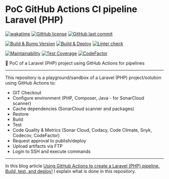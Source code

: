 # PoC GitHub Actions CI pipeline Laravel (PHP)

[![wakatime](https://wakatime.com/badge/github/GuilhermeStracini/POC-GHActions-CI-PHPLaravel.svg)](https://wakatime.com/badge/github/GuilhermeStracini/POC-GHActions-CI-PHPLaravel)
[![GitHub license](https://img.shields.io/github/license/GuilhermeStracini/POC-GHActions-CI-PHPLaravel)](https://github.com/GuilhermeStracini/POC-GHActions-CI-PHPLaravel)
[![GitHub last commit](https://img.shields.io/github/last-commit/GuilhermeStracini/POC-GHActions-CI-PHPLaravel)](https://github.com/GuilhermeStracini/POC-GHActions-CI-PHPLaravel)

[![Build & Bump Version](https://github.com/GuilhermeStracini/POC-GHActions-CI-PHPLaravel/actions/workflows/build-bump-version.yml/badge.svg)](https://github.com/GuilhermeStracini/POC-GHActions-CI-PHPLaravel/actions/workflows/build-bump-version.yml)
[![Build & Deploy](https://github.com/GuilhermeStracini/POC-GHActions-CI-PHPLaravel/actions/workflows/build-deploy.yml/badge.svg)](https://github.com/GuilhermeStracini/POC-GHActions-CI-PHPLaravel/actions/workflows/build-deploy.yml)
[![Linter check](https://github.com/GuilhermeStracini/POC-GHActions-CI-PHPLaravel/actions/workflows/linter.yml/badge.svg)](https://github.com/GuilhermeStracini/POC-GHActions-CI-PHPLaravel/actions/workflows/linter.yml)

[![Maintainability](https://api.codeclimate.com/v1/badges/83c1d6f45041d9d67d30/maintainability)](https://codeclimate.com/github/GuilhermeStracini/POC-GHActions-CI-PHPLaravel/maintainability)
[![Test Coverage](https://api.codeclimate.com/v1/badges/83c1d6f45041d9d67d30/test_coverage)](https://codeclimate.com/github/GuilhermeStracini/POC-GHActions-CI-PHPLaravel/test_coverage)
[![CodeFactor](https://www.codefactor.io/repository/github/GuilhermeStracini/POC-GHActions-CI-PHPLaravel/badge)](https://www.codefactor.io/repository/github/GuilhermeStracini/POC-GHActions-CI-PHPLaravel)

🔬 PoC of a Laravel (PHP) project using GitHub Actions for pipelines

---

This repository is a playground/sandbox of a Laravel (PHP) project/solution using GitHub Actions to:

-   GIT Checkout
-   Configure environment (PHP, Composer, Java - for SonarCloud scanner)
-   Cache dependencies (SonarCloud scanner and packages)
-   Restore
-   Build
-   Test
-   Code Quality & Metrics (Sonar Cloud, Codacy, Code Climate, Snyk, Codecov, CodeFactor)
-   Request approval to publish/deploy
-   Upload artifacts via FTP
-   Login to SSH and execute commands

---
In this blog article [Using GitHub Actions to create a Laravel (PHP) pipeline. Build, test, and deploy!](https://blog.guilhermebranco.com.br/using-github-actions-to-create-a-laravel-php-pipeline-build-test-and-deploy/) I explain what is done in this repository.

